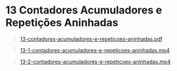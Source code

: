 # 13 Contadores Acumuladores e Repetições Aninhadas 

>[13-contadores-acumuladores-e-repeticoes-aninhadas.pdf](/primeiro-periodo/pec/videoaulas-teoricas-slides/13/13-contadores-acumuladores-e-repeticoes-aninhadas.pdf) 

>[13-1-contadores-acumuladores-e-repeticoes-aninhadas.mp4](https://drive.google.com/file/d/1Vbdc7wJLRoKopsRJUg5EwQea_-bis_3y/view)

>[13-2-contadores-acumuladores-e-repeticoes-aninhadas.mp4](https://drive.google.com/file/d/1VYlMiL-rtI3bVmjcIbjLhEy8JhkIAbgM/view)

